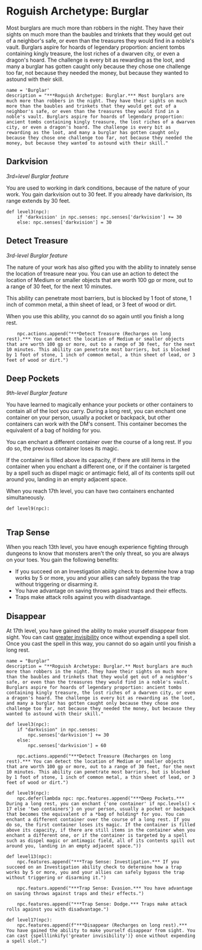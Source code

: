 # Roguish Archetype: Burglar
Most burglars are much more than robbers in the night. They have their sights on much more than the baubles and trinkets that they would get out of a neighbor's safe, or even than the treasures they would find in a noble's vault. Burglars aspire for hoards of legendary proportion: ancient tombs containing kingly treasure, the lost riches of a dwarven city, or even a dragon's hoard. The challenge is every bit as rewarding as the loot, and many a burglar has gotten caught only because they chose one challenge too far, not because they needed the money, but because they wanted to astound with their skill.

```
name = 'Burglar'
description = "***Roguish Archetype: Burglar.*** Most burglars are much more than robbers in the night. They have their sights on much more than the baubles and trinkets that they would get out of a neighbor's safe, or even than the treasures they would find in a noble's vault. Burglars aspire for hoards of legendary proportion: ancient tombs containing kingly treasure, the lost riches of a dwarven city, or even a dragon's hoard. The challenge is every bit as rewarding as the loot, and many a burglar has gotten caught only because they chose one challenge too far, not because they needed the money, but because they wanted to astound with their skill."
```

## Darkvision
*3rd=level Burglar feature*

You are used to working in dark conditions, because of the nature of your work. You gain darkvision out to 30 feet. If you already have darkvision, its range extends by 30 feet.

```
def level3(npc):
    if 'darkvision' in npc.senses: npc.senses['darkvision'] += 30
    else: npc.senses['darkvision'] = 30
```

## Detect Treasure
*3rd-level Burglar feature*

The nature of your work has also gifted you with the ability to innately sense the location of treasure near you. You can use an action to detect the location of Medium or smaller objects that are worth 100 gp or more, out to a range of 30 feet, for the next 10 minutes. 

This ability can penetrate most barriers, but is blocked by 1 foot of stone, 1 inch of common metal, a thin sheet of lead, or 3 feet of wood or dirt. 

When you use this ability, you cannot do so again until you finish a long rest.

```
    npc.actions.append("***Detect Treasure (Recharges on long rest).*** You can detect the location of Medium or smaller objects that are worth 100 gp or more, out to a range of 30 feet, for the next 10 minutes. This ability can penetrate most barriers, but is blocked by 1 foot of stone, 1 inch of common metal, a thin sheet of lead, or 3 feet of wood or dirt.")
```

## Deep Pockets
*9th-level Burglar feature*

You have learned to magically enhance your pockets or other containers to contain all of the loot you carry. During a long rest, you can enchant one container on your person, usually a pocket or backpack, but other containers can work with the DM's consent. This container becomes the equivalent of a bag of holding for you.

You can enchant a different container over the course of a long rest. If you do so, the previous container loses its magic.

If the container is filled above its capacity, if there are still items in the container when you enchant a different one, or if the container is targeted by a spell such as dispel magic or antimagic field, all of its contents spill out around you, landing in an empty adjacent space.

When you reach 17th level, you can have two containers enchanted simultaneously.

```
def level9(npc):
    
```

## Trap Sense
When you reach 13th level, you have enough experience fighting through dungeons to know that monsters aren't the only threat, so you are always on your toes. You gain the following benefits:

* If you succeed on an Investigation ability check to determine how a trap works by 5 or more, you and your allies can safely bypass the trap without triggering or disarming it.
* You have advantage on saving throws against traps and their effects.
* Traps make attack rolls against you with disadvantage.

## Disappear
At 17th level, you have gained the ability to make yourself disappear from sight. You can cast [greater invisibility](../../Magic/Spells/greater-invisibility.md) once without expending a spell slot. Once you cast the spell in this way, you cannot do so again until you finish a long rest.

```
name = "Burglar"
description = "**Roguish Archetype: Burglar.** Most burglars are much more than robbers in the night. They have their sights on much more than the baubles and trinkets that they would get out of a neighbor's safe, or even than the treasures they would find in a noble's vault. Burglars aspire for hoards of legendary proportion: ancient tombs containing kingly treasure, the lost riches of a dwarven city, or even a dragon's hoard. The challenge is every bit as rewarding as the loot, and many a burglar has gotten caught only because they chose one challenge too far, not because they needed the money, but because they wanted to astound with their skill."

def level3(npc):
    if "darkvision" in npc.senses:
        npc.senses['darkvision'] += 30
    else:
        npc.senses['darkvision'] = 60

    npc.actions.append("***Detect Treasure (Recharges on long rest).*** You can detect the location of Medium or smaller objects that are worth 100 gp or more, out to a range of 30 feet, for the next 10 minutes. This ability can penetrate most barriers, but is blocked by 1 foot of stone, 1 inch of common metal, a thin sheet of lead, or 3 feet of wood or dirt.")

def level9(npc):
    npc.defer(lambda npc: npc.features.append("***Deep Pockets.*** During a long rest, you can enchant {'one container' if npc.levels() < 17 else 'two containers'} on your person, usually a pocket or backpack that becomes the equivalent of a *bag of holding* for you. You can enchant a different container over the course of a long rest. If you do so, the first container loses its magic. If the container is filled above its capacity, if there are still items in the container when you enchant a different one, or if the container is targeted by a spell such as dispel magic or antimagic field, all of its contents spill out around you, landing in an empty adjacent space."))

def level13(npc):
    npc.features.append("***Trap Sense: Investigation.*** If you succeed on an Investigation ability check to determine how a trap works by 5 or more, you and your allies can safely bypass the trap without triggering or disarming it.")

    npc.featurs.append("***Trap Sense: Evasion.*** You have advantage on saving throws against traps and their effects.")

    npc.features.append("***Trap Sense: Dodge.*** Traps make attack rolls against you with disadvantage.")

def level17(npc):
    npc.features.append(f"***Disappear (Recharges on long rest).*** You have gained the ability to make yourself disappear from sight. You can cast {spelllinkify('greater invisibility')} once without expending a spell slot.")
```
